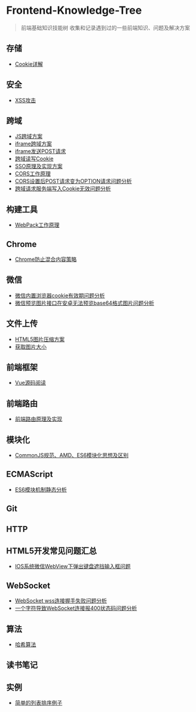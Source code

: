 # Frontend-Knowledge-Tree
> 前端基础知识技能树
> 收集和记录遇到过的一些前端知识、问题及解决方案

## 存储

*	[Cookie详解](https://zhuanlan.zhihu.com/p/25793137)

## 安全
* [XSS攻击]()

## 跨域
*	[JS跨域方案]()
* [iframe跨域方案](http://www.alloyteam.com/2013/11/the-second-version-universal-solution-iframe-cross-domain-communication/)
*	[iframe发送POST请求]()
* [跨域读写Cookie]()
* [SSO原理及实现方案](https://cnodejs.org/topic/55f6e69904556da7553d20dd)
* [CORS工作原理]()
*	[CORS设置后POST请求变为OPTION请求问题分析](https://itbilu.com/javascript/js/VkiXuUcC.html)
* [跨域请求服务端写入Cookie无效问题分析](https://blog.csdn.net/a317560315/article/details/78397369)

## 构建工具

*	[WebPack工作原理]()

## Chrome

*	[Chrome防止混合内容策略](https://developers.google.com/web/fundamentals/security/prevent-mixed-content/fixing-mixed-content?hl=zh-cn)

## 微信

* [微信内置浏览器cookie有效期问题分析]()
* [微信预览图片接口在安卓无法预览base64格式图片问题分析](https://developers.weixin.qq.com/blogdetail?action=get_post_info&lang=zh_CN&token=1464760691&docid=1f8707fadc4930bb4d36d33b8cc863c2&comment_lvl=2)

## 文件上传
*	[HTML5图片压缩方案]()
* [获取图片大小]()

## 前端框架
* [Vue源码阅读]()

## 前端路由
*	[前端路由原理及实现](https://juejin.im/post/5ac61da66fb9a028c71eae1b?utm_source=gold_browser_extension)

## 模块化
* [CommonJS规范、AMD、ES6模块化思想及区别]()

## ECMAScript
*	[ES6模块机制静态分析]()

## Git

## HTTP

## HTML5开发常见问题汇总
*	[IOS系统微信WebView下弹出键盘遮挡输入框问题]()

## WebSocket
*	[WebSocket wss连接握手失败问题分析]()
*	[一个字符导致WebSocket连接报400状态码问题分析]()

## 算法
*	[哈希算法]()

## 读书笔记

## 实例

* [简单的列表排序例子](./example/simple-sortlist.html)

